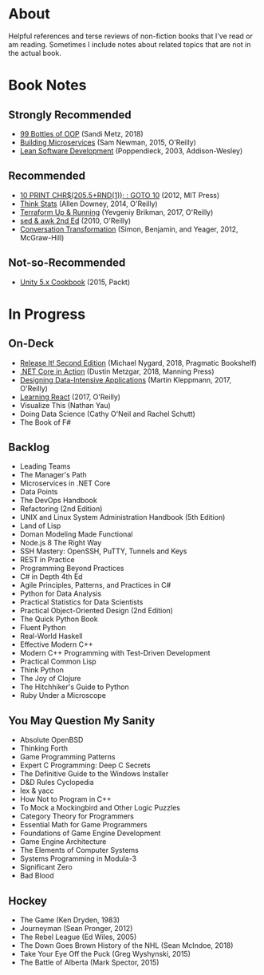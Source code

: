 # About

Helpful references and terse reviews of non-fiction books that I've read or am reading. Sometimes I include notes about related topics that are not in the actual book.

# Book Notes

## Strongly Recommended

* [99 Bottles of OOP](./99-bottles-of-oop.md) (Sandi Metz, 2018)
* [Building Microservices](./building-microservices.md) (Sam Newman, 2015, O'Reilly)
* [Lean Software Development](./lean-software-development.md) (Poppendieck, 2003, Addison-Wesley)

## Recommended

* [10 PRINT CHR$(205.5+RND(1)); : GOTO 10](./10-print.md) (2012, MIT Press)
* [Think Stats](./think-stats.md) (Allen Downey, 2014, O'Reilly)
* [Terraform Up & Running](./terraform-up-and-running.md) (Yevgeniy Brikman, 2017, O'Reilly)
* [sed & awk 2nd Ed](./sed-awk.md) (2010, O'Reilly)
* [Conversation Transformation](./conversation-transformation.md) (Simon, Benjamin, and Yeager, 2012, McGraw-Hill)

## Not-so-Recommended

* [Unity 5.x Cookbook](./unity-5x-cookbook.md) (2015, Packt)

# In Progress

## On-Deck

* [Release It! Second Edition](./release-it.md) (Michael Nygard, 2018, Pragmatic Bookshelf)
* [.NET Core in Action](./net-core-in-action.md) (Dustin Metzgar, 2018, Manning Press)
* [Designing Data-Intensive Applications](./designing-data-intensive-apps.md) (Martin Kleppmann, 2017, O'Reilly)
* [Learning React](./learning-react.md) (2017, O'Reilly)
* Visualize This (Nathan Yau)
* Doing Data Science (Cathy O'Neil and Rachel Schutt)
* The Book of F#

## Backlog

* Leading Teams
* The Manager's Path
* Microservices in .NET Core
* Data Points
* The DevOps Handbook
* Refactoring (2nd Edition)
* UNIX and Linux System Administration Handbook (5th Edition)
* Land of Lisp
* Doman Modeling Made Functional
* Node.js 8 The Right Way
* SSH Mastery: OpenSSH, PuTTY, Tunnels and Keys
* REST in Practice
* Programming Beyond Practices
* C# in Depth 4th Ed
* Agile Principles, Patterns, and Practices in C#
* Python for Data Analysis
* Practical Statistics for Data Scientists
* Practical Object-Oriented Design (2nd Edition)
* The Quick Python Book
* Fluent Python
* Real-World Haskell
* Effective Modern C++
* Modern C++ Programming with Test-Driven Development
* Practical Common Lisp
* Think Python
* The Joy of Clojure
* The Hitchhiker's Guide to Python
* Ruby Under a Microscope

## You May Question My Sanity

* Absolute OpenBSD
* Thinking Forth
* Game Programming Patterns
* Expert C Programming: Deep C Secrets
* The Definitive Guide to the Windows Installer
* D&D Rules Cyclopedia
* lex & yacc
* How Not to Program in C++
* To Mock a Mockingbird and Other Logic Puzzles
* Category Theory for Programmers
* Essential Math for Game Programmers
* Foundations of Game Engine Development
* Game Engine Architecture
* The Elements of Computer Systems
* Systems Programming in Modula-3
* Significant Zero
* Bad Blood

## Hockey

* The Game (Ken Dryden, 1983)
* Journeyman (Sean Pronger, 2012)
* The Rebel League (Ed Wiles, 2005)
* The Down Goes Brown History of the NHL (Sean McIndoe, 2018)
* Take Your Eye Off the Puck (Greg Wyshynski, 2015)
* The Battle of Alberta (Mark Spector, 2015)
